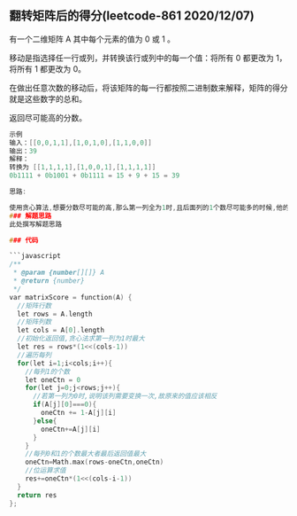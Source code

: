 
## 翻转矩阵后的得分(leetcode-861 2020/12/07)

有一个二维矩阵 A 其中每个元素的值为 0 或 1 。

移动是指选择任一行或列，并转换该行或列中的每一个值：将所有 0 都更改为 1，将所有 1 都更改为 0。

在做出任意次数的移动后，将该矩阵的每一行都按照二进制数来解释，矩阵的得分就是这些数字的总和。

返回尽可能高的分数。

```h
示例
输入：[[0,0,1,1],[1,0,1,0],[1,1,0,0]]
输出：39
解释：
转换为 [[1,1,1,1],[1,0,0,1],[1,1,1,1]]
0b1111 + 0b1001 + 0b1111 = 15 + 9 + 15 = 39

```

```h
思路:

使用贪心算法,想要分数尽可能的高,那么第一列全为1时,且后面列的1个数尽可能多的时候,他的二进制分数是最高的,当我们保持第一列全为1时,那么有可能进行了行转换,此时我们需要求出后面列中0和1哪个的个数最大,若0的个数最多,进行一次列转换最后分数最高,故解答为
### 解题思路
此处撰写解题思路

### 代码

```javascript
/**
 * @param {number[][]} A
 * @return {number}
 */
var matrixScore = function(A) {
  //矩阵行数
  let rows = A.length
  //矩阵列数
  let cols = A[0].length
  //初始化返回值,贪心法求第一列为1时最大
  let res = rows*(1<<(cols-1))
  //遍历每列
  for(let i=1;i<cols;i++){
    //每列1的个数
    let oneCtn = 0
    for(let j=0;j<rows;j++){
      //若第一列为0时,说明该列需要变换一次,故原来的值应该相反
      if(A[j][0]===0){
        oneCtn += 1-A[j][i]
      }else{
        oneCtn+=A[j][i]
      }
    }
    //每列0和1的个数最大者最后返回值最大
    oneCtn=Math.max(rows-oneCtn,oneCtn)
    //位运算求值
    res+=oneCtn*(1<<(cols-i-1))
  }
  return res
};
```

```